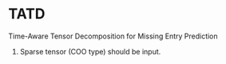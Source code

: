 # TATD
Time-Aware Tensor Decomposition for Missing Entry Prediction


1. Sparse tensor (COO type) should be input.